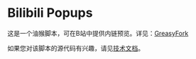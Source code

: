 # Bilibili Popups
这是一个油猴脚本，可在B站中提供内链预览。详见：[GreasyFork](https://greasyfork.org/zh-CN/scripts/436958-bilibili-popups)

如果您对该脚本的源代码有兴趣，请见[技术文档](doc/index.md)。
